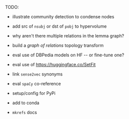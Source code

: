 TODO:

  * illustrate community detection to condense nodes

  * add src of `nsubj` or dst of `pobj` to hypervolume

  * why aren't there multiple relations in the lemma graph?

  * build a _graph of relations_ topology transform

  * eval use of DBPedia models on HF -- or fine-tune one?
  * eval use of https://huggingface.co/SetFit

  * link `sense2vec` synonyms
  * eval `spaCy` co-reference

  * setup/config for PyPi
  * add to conda
  * `mkrefs` docs
